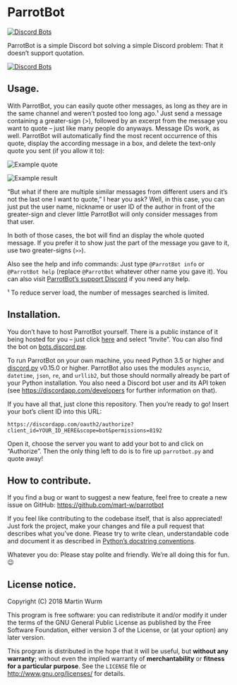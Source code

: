 # ParrotBot
[![Discord Bots](https://discordbots.org/api/widget/status/363007359204982786.svg?noavatar=true)](https://discordbots.org/bot/parrotbot)

ParrotBot is a simple Discord bot solving a simple Discord problem: That it
doesn’t support quotation.

[![Discord Bots](https://discordbots.org/api/widget/363007359204982786.svg)](https://discordbots.org/bot/parrotbot)

## Usage.
With ParrotBot, you can easily quote other messages, as long as they are in the
same channel and weren’t posted too long ago.¹ Just send a message containing
a greater-sign (>), followed by an excerpt from the message you want to quote –
just like many people do anyways. Message IDs work, as well. ParrotBot will
automatically find the most recent occurrence of this quote, display the
according message in a box, and delete the text-only quote you sent (if you
allow it to):

![Example quote](https://github.com/mart-w/parrotbot/blob/master/doc_img/example_quote.png?raw=true)

![Example result](https://github.com/mart-w/parrotbot/blob/master/doc_img/example_quote_result.png?raw=true)

“But what if there are multiple similar messages from different users and it’s
not the last one I want to quote,” I hear you ask? Well, in this case, you can
just put the user name, nickname or user ID of the author in front of the
greater-sign and clever little ParrotBot will only consider messages from that
user.

In both of those cases, the bot will find an display the whole quoted message.
If you prefer it to show just the part of the message you gave to it, use two
greater-signs (`>>`).

Also see the help and info commands: Just type `@ParrotBot info` or
`@ParrotBot help` (replace `@ParrotBot` whatever other name you gave it).
You can also visit [ParrotBot’s support Discord](https://discord.gg/rMXH2Rg)
if you need any help.


¹ To reduce server load, the number of messages searched is limited.

## Installation.
You don’t have to host ParrotBot yourself. There is a public instance of it
being hosted for you – just click [here](https://discordbots.org/bot/parrotbot)
and select “Invite”. You can also find the bot on
[bots.discord.pw](https://bots.discord.pw/bots/363007359204982786).

To run ParrotBot on your own machine, you need Python 3.5 or higher and
[discord.py](https://github.com/Rapptz/discord.py) v0.15.0 or higher.
ParrotBot also uses the modules `asyncio`, `datetime`, `json`, `re`, and
`urllib2`, but those should normally already be part of your Python
installation. You also need a Discord bot user and its API token
(see https://discordapp.com/developers for further information on that).

If you have all that, just clone this repository. Then you’re ready to go!
Insert your bot’s client ID into this URL:

    https://discordapp.com/oauth2/authorize?client_id=YOUR_ID_HERE&scope=bot&permissions=8192

Open it, choose the server you want to add your bot to and click on “Authorize”.
Then the only thing left to do is to fire up `parrotbot.py` and quote away!

## How to contribute.
If you find a bug or want to suggest a new feature, feel free to create a new
issue on GitHub: https://github.com/mart-w/parrotbot

If you feel like contributing to the codebase itself, that is also appreciated!
Just fork the project, make your changes and file a pull request that describes
what you’ve done. Please try to write clean, understandable code and document it
as described in
[Python’s docstring conventions](https://www.python.org/dev/peps/pep-0257/#specification).

Whatever you do: Please stay polite and friendly. We’re all doing this for fun.
:wink:

## License notice.
Copyright (C) 2018  Martin Wurm

This program is free software: you can redistribute it and/or modify
it under the terms of the GNU General Public License as published by
the Free Software Foundation, either version 3 of the License, or
(at your option) any later version.

This program is distributed in the hope that it will be useful,
but **without any warranty**; without even the implied warranty of
**merchantability** or **fitness for a particular purpose**.  See the
`LICENSE` file or http://www.gnu.org/licenses/ for details.

